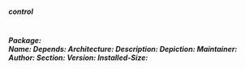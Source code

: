 <h5>control<h5>
<br>Package: </br>
Name: 
Depends: 
Architecture: 
Description: 
Depiction: 
Maintainer: 
Author: 
Section: 
Version: 
Installed-Size: 
